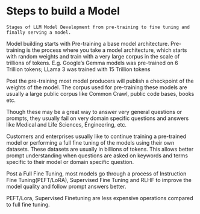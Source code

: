 <!--
 Copyright 2024 Google LLC

 Licensed under the Apache License, Version 2.0 (the "License");
 you may not use this file except in compliance with the License.
 You may obtain a copy of the License at

      https://www.apache.org/licenses/LICENSE-2.0

 Unless required by applicable law or agreed to in writing, software
 distributed under the License is distributed on an "AS IS" BASIS,
 WITHOUT WARRANTIES OR CONDITIONS OF ANY KIND, either express or implied.
 See the License for the specific language governing permissions and
 limitations under the License.
 -->

# Steps to build a Model

```{figure} ../_static/build_model.png
Stages of LLM Model Development from pre-training to fine tuning and finally serving a model.
```

Model building starts with Pre-training a base model architecture. Pre-training is the process where you take a model architecture, which starts with random weights and train with a very large corpus in the scale of trillions of tokens.  E.g. Google’s Gemma models was pre-trained on 6 Trillion tokens; LLama 3 was trained with 15 Trillion tokens

Post the pre-training most model producers will publish a checkpoint of the weights of the model. The corpus used for pre-training these models are usually a large public corpus like Common Crawl, public code bases, books etc.

Though these may be a great way to answer very general questions or prompts, they usually fail on very domain specific questions and answers like Medical and Life Sciences,  Engineering,   etc.

Customers and enterprises usually like to continue training a pre-trained model or performing a full fine tuning of the models using their own datasets. These datasets are usually in billions of tokens.  This allows better prompt understanding when questions are asked on keywords and terms specific to their model or domain specific question.

Post a Full Fine Tuning, most models go through a process of Instruction Fine Tuning(PEFT/LoRA), Supervised Fine Tuning and RLHF to improve the model quality and follow prompt answers better.

PEFT/Lora, Supervised Finetuning are less expensive operations compared to full fine tuning. 
